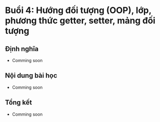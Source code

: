 # Buổi 4: Hướng đối tượng (OOP), lớp, phương thức getter, setter, mảng đối tượng
## Định nghĩa
- Comming soon
## Nội dung bài học
- Comming soon
## Tổng kết
- Comming soon
